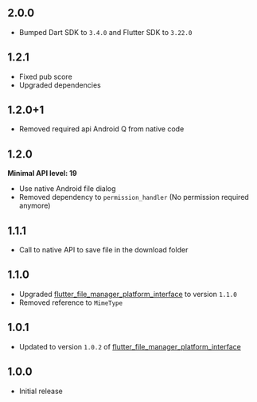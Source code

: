 ## 2.0.0

* Bumped Dart SDK to `3.4.0` and Flutter SDK to `3.22.0`

## 1.2.1

* Fixed pub score
* Upgraded dependencies

## 1.2.0+1

* Removed required api Android Q from native code

## 1.2.0

**Minimal API level: 19**

* Use native Android file dialog
* Removed dependency to `permission_handler` (No permission required anymore)

## 1.1.1

* Call to native API to save file in the download folder

## 1.1.0

* Upgraded [flutter_file_manager_platform_interface](https://pub.dev/packages/flutter_file_manager_platform_interface) to version `1.1.0`
* Removed reference to `MimeType`

## 1.0.1

* Updated to version `1.0.2` of [flutter_file_manager_platform_interface](https://pub.dev/packages/flutter_file_manager_platform_interface)

## 1.0.0

* Initial release
